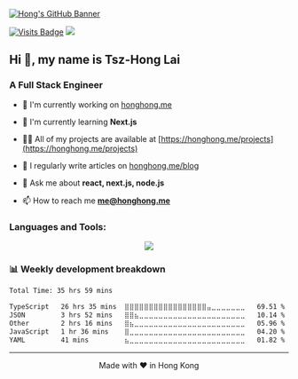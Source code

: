 [![Hong's GitHub Banner](https://honghong.me/images/og.png)](https://honghong.me)

[![Visits Badge](https://komarev.com/ghpvc/?username=tszhong0411&label=Profile%20views&color=red&style=for-the-badge)](https://honghong.me)
[![](https://wakatime.com/badge/user/8747fe60-b1f6-4787-b726-bfea4896868a.svg?style=for-the-badge)](https://wakatime.com/@tszhong0411)

<h2>Hi 👋, my name is Tsz-Hong Lai</h2>
<h3>A Full Stack Engineer</h3>

- 🔭 I'm currently working on [honghong.me](https://github.com/tszhong0411/honghong.me)

- 🌱 I'm currently learning **Next.js**

- 👨‍💻 All of my projects are available at [https://honghong.me/projects](https://honghong.me/projects)

- 📝 I regularly write articles on [honghong.me/blog](https://honghong.me/blog)

- 💬 Ask me about **react, next.js, node.js**

- 📫 How to reach me **me@honghong.me**

<h3>Languages and Tools:</h3>

<p align="center">
<img src="https://skillicons.dev/icons?i=html,css,js,ts,nextjs,react,figma,git,jest,nodejs,postgres,postman,py,tailwind,vscode,visualstudio,vercel,vite,supabase,styledcomponents,sass,regex,prisma,powershell,planetscale,mysql,md,firebase,express,emotion,electron,cloudflare,bun,docker,npm,pnpm,redis,sentry,vitest"/>
</p>

### 📊 Weekly development breakdown

<!--START_SECTION:waka-->

```txt
Total Time: 35 hrs 59 mins

TypeScript   26 hrs 35 mins  ⣿⣿⣿⣿⣿⣿⣿⣿⣿⣿⣿⣿⣿⣿⣿⣿⣿⣤⣀⣀⣀⣀⣀⣀⣀   69.51 %
JSON         3 hrs 52 mins   ⣿⣿⣦⣀⣀⣀⣀⣀⣀⣀⣀⣀⣀⣀⣀⣀⣀⣀⣀⣀⣀⣀⣀⣀⣀   10.14 %
Other        2 hrs 16 mins   ⣿⣦⣀⣀⣀⣀⣀⣀⣀⣀⣀⣀⣀⣀⣀⣀⣀⣀⣀⣀⣀⣀⣀⣀⣀   05.96 %
JavaScript   1 hr 36 mins    ⣿⣀⣀⣀⣀⣀⣀⣀⣀⣀⣀⣀⣀⣀⣀⣀⣀⣀⣀⣀⣀⣀⣀⣀⣀   04.20 %
YAML         41 mins         ⣦⣀⣀⣀⣀⣀⣀⣀⣀⣀⣀⣀⣀⣀⣀⣀⣀⣀⣀⣀⣀⣀⣀⣀⣀   01.82 %
```

<!--END_SECTION:waka-->

---

<p align="center">Made with ❤️ in Hong Kong</p>
